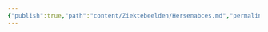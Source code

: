 ```yaml
---
{"publish":true,"path":"content/Ziektebeelden/Hersenabces.md","permalink":"/content/ziektebeelden/hersenabces/","title":"Hersenabces","draft":true,"tags":["draft","Ziektebeeld"]}
---
```


